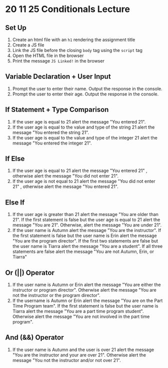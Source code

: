 # 20 11 25 Conditionals Lecture

## Set Up
1. Create an html file with an `h1` rendering the assignment title
1. Create a JS file 
1. Link the JS file before the closing `body` tag using the `script` tag
1. Open the HTML file in the browser
1. Print the message `JS Linked!` in the browser

## Variable Declaration + User Input
1. Prompt the user to enter their name. Output the response in the console. 
1. Prompt the user to enter their age. Output the response in the console.

## If Statement + Type Comparison
1. If the user age is equal to 21 alert the message "You entered 21".
1. If the user age is equal to the value and type of the string 21 alert the message "You entered the string 21".
1. If the user age is equal to the value and type of the integer 21 alert the message "You entered the integer 21".

## If Else
1. If the user age is equal to 21 alert the message "You entered 21" , otherwise alert the message "You did not enter 21".
1. If the user age is not equal to 21 alert the message "You did not enter 21" , otherwise alert the message "You entered 21". 

## Else If
1. If the user age is greater than 21 alert the message "You are older than 21". If the first statement is false but the user age is equal to 21 alert the message "You are 21". Otherwise, alert the message "You are under 21".
1. If the user name is Autumn alert the message "You are the instructor". If the first statement is false but the user name is Erin alert the message "You are the program director". If the first two statements are false but the user name is Tiarra alert the message "You are a student". If all three statements are false alert the message "You are not Autumn, Erin, or Tiarra"

## Or (||) Operator
1. If the user name is Autumn or Erin alert the message "You are either the instructor or program director". Otherwise alert the message "You are not the instructor or the program director".
1. If the username is Autumn or Erin alert the message  "You are on the Part Time Program team". If the first statement is false but the user name is Tiarra alert the message "You are a part time program student". Otherwise alert the message "You are not involved in the part time program".

## And (&&) Operator
1. If the user name is Autumn and the user is over 21 alert the message "You are the instructor and your are over 21". Otherwise alert the message "You not the instructor and/or not over 21".
